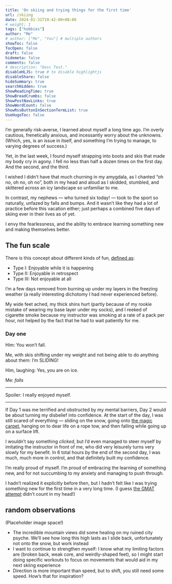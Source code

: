 ```yaml
---
title: 'On skiing and trying things for the first time'
url: /skiing
date: 2024-01-31T19:42:00+08:00
# weight: 1
tags: ["hobbies"]
author: "Me"
# author: ["Me", "You"] # multiple authors
showToc: false
TocOpen: false
draft: false
hidemeta: false
comments: false
# description: "Desc Text."
disableHLJS: true # to disable highlightjs
disableShare: false
hideSummary: true
searchHidden: true
ShowReadingTime: true
ShowBreadCrumbs: false
ShowPostNavLinks: true
ShowWordCount: false
ShowRssButtonInSectionTermList: true
UseHugoToc: false
---
```


I’m generally risk-averse, I learned about myself a long time ago. I’m overly cautious, frenetically anxious, and incessantly worry about the unknowns. (Which, yes, is an issue in itself, and something I’m trying to manage, to varying degrees of success.)

Yet, in the last week, I found myself strapping into boots and skis that made my body cry in agony. I fell no less than half a dozen times on the first day. And the second, and the third. 

I wished I didn’t have that much churning in my amygdala, as I chanted “oh no, oh no, oh no”, both in my head and aloud as I skidded, stumbled, and skittered across an icy landscape so unfamiliar to me.

In contrast, my nephews — who turned six today! — took to the sport so naturally, unfazed by falls and bumps. And it wasn’t like they had a lot of practice before this vacation either; just perhaps a combined five days of skiing ever in their lives as of yet. 

I envy the fearlessness, and the ability to embrace learning something new and making themselves better.

## The fun scale

There is this concept about different kinds of fun, [defined as](https://kellycordes.com/2009/11/02/the-fun-scale/):

- Type I: Enjoyable while it is happening
- Type II: Enjoyable in retrospect
- Type III: Not enjoyable at all

I’m a few days removed from burning up under my layers in the freezing weather (a really interesting dichotomy I had never experienced before). 

My wide feet ached, my thick shins hurt (partly because of my rookie mistake of wearing my base layer under my socks), and I reeked of cigarette smoke because my instructor was smoking at a rate of a pack per hour, not helped by the fact that he had to wait patiently for me.

### Day one

Him: You won’t fall.

Me, with skis shifting under my weight and not being able to do anything about them: I’m SLIDING!

Him, laughing: Yes, you are on ice.

Me: *falls*

***

Spoiler: I really enjoyed myself.

***

If Day 1 was me terrified and obstructed by my mental barriers, Day 2 would be about turning my disbelief into confidence. At the start of the day, I was still scared of everything — sliding on the snow, going onto [the magic carpet](https://www.the-ski-guru.com/2019/12/06/different-types-lifts-resortshow-ride-them/), hanging on to dear life on a rope tow, and then falling while going up on a surface lift.

I wouldn’t say something *clicked*, but I’d even managed to steer myself by imitating the instructor in front of me, who did very leisurely turns very slowly for my benefit. In 6 total hours by the end of the second day, I was much, much more in control, and that definitely built my confidence.

I’m really proud of myself. I’m proud of embracing the learning of something new, and for not succumbing to my anxiety and managing to push through. 

I hadn’t realized it explicitly before then, but I hadn’t felt like I was trying something new for the first time in a very long time. (I guess [the GMAT attempt](https://jalyn.co/its-me-hi-im-the-problem/) didn’t count in my head!)


## random observations

(Placeholder image space!)

- The incredible mountain views did some healing on my ruined city psyche. We’ll see how long this high lasts as I slide back, unfortunately not onto the snow, but work instead
- I want to continue to strengthen myself: I know what my limiting factors are (broken back, weak core, and weirdly-shaped feet), so I might start doing specific workouts to focus on movements that would aid in my next skiing experience
- Direction is more important than speed, but to shift, you still need some speed. How’s that for inspiration?